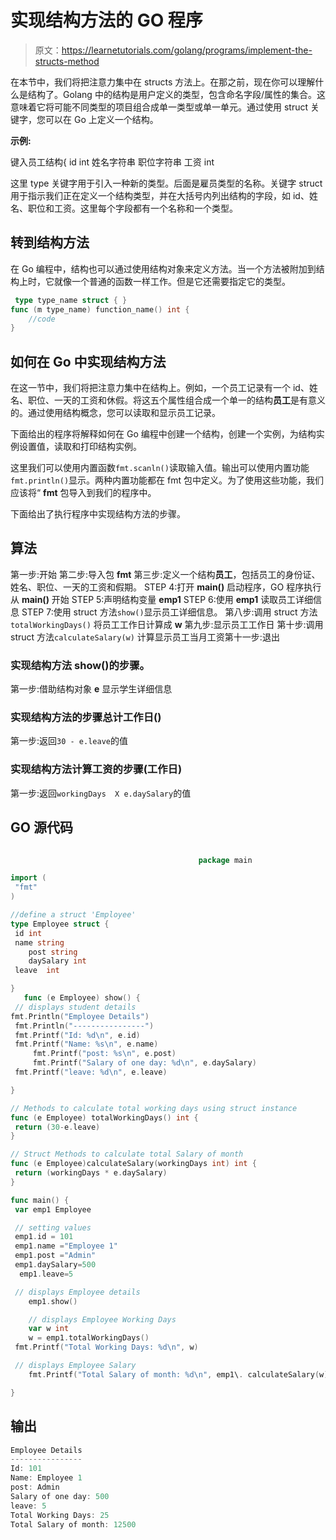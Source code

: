 # 实现结构方法的 GO 程序

> 原文：<https://learnetutorials.com/golang/programs/implement-the-structs-method>

在本节中，我们将把注意力集中在 structs 方法上。在那之前，现在你可以理解什么是结构了。Golang 中的结构是用户定义的类型，包含命名字段/属性的集合。这意味着它将可能不同类型的项目组合成单一类型或单一单元。通过使用 struct 关键字，您可以在 Go 上定义一个结构。

**示例:**

键入员工结构{
id int
姓名字符串
职位字符串
工资 int

这里 type 关键字用于引入一种新的类型。后面是雇员类型的名称。关键字 struct 用于指示我们正在定义一个结构类型，并在大括号内列出结构的字段，如 id、姓名、职位和工资。这里每个字段都有一个名称和一个类型。

## 转到结构方法

在 Go 编程中，结构也可以通过使用结构对象来定义方法。当一个方法被附加到结构上时，它就像一个普通的函数一样工作。但是它还需要指定它的类型。

```go
 type type_name struct { }
func (m type_name) function_name() int {
    //code
} 

```

## 如何在 Go 中实现结构方法

在这一节中，我们将把注意力集中在结构上。例如，一个员工记录有一个 id、姓名、职位、一天的工资和休假。将这五个属性组合成一个单一的结构**员工**是有意义的。通过使用结构概念，您可以读取和显示员工记录。

下面给出的程序将解释如何在 Go 编程中创建一个结构，创建一个实例，为结构实例设置值，读取和打印结构实例。

这里我们可以使用内置函数`fmt.scanln()`读取输入值。输出可以使用内置功能`fmt.println()`显示。两种内置功能都在 fmt 包中定义。为了使用这些功能，我们应该将“ **fmt** 包导入到我们的程序中。

下面给出了执行程序中实现结构方法的步骤。

## 算法

第一步:开始
第二步:导入包 **fmt**
第三步:定义一个结构**员工**，包括员工的身份证、姓名、职位、一天的工资和假期。
STEP 4:打开 **main()** 启动程序，GO 程序执行从 **main()**
开始 STEP 5:声明结构变量 **emp1**
STEP 6:使用 **emp1**
读取员工详细信息 STEP 7:使用 struct 方法`show()`显示员工详细信息。
第八步:调用 struct 方法 `totalWorkingDays()`
将员工工作日计算成 **w** 第九步:显示员工工作日
第十步:调用 struct 方法`calculateSalary(w)`
计算显示员工当月工资第十一步:退出

### 实现结构方法 show()的步骤。

第一步:借助结构对象 **e** 显示学生详细信息

### 实现结构方法的步骤总计工作日()

第一步:返回`30 - e.leave`的值

### 实现结构方法计算工资的步骤(工作日)

第一步:返回`workingDays  X e.daySalary`的值

## GO 源代码

```go

                                          package main                                                                 

import (                                                                     
 "fmt"                                                                     
)                                                                            

//define a struct 'Employee'                                                  
type Employee struct {                                                        
 id int                                                                   
 name string    
    post string  
    daySalary int                                                        
 leave  int

}                                                                            
   func (e Employee) show() {
 // displays student details  
fmt.Println("Employee Details")                                            
 fmt.Println("----------------")                                          
 fmt.Printf("Id: %d\n", e.id)                                      
 fmt.Printf("Name: %s\n", e.name)     
     fmt.Printf("post: %s\n", e.post)
     fmt.Printf("Salary of one day: %d\n", e.daySalary)                 
 fmt.Printf("leave: %d\n", e.leave)                                

}

// Methods to calculate total working days using struct instance
func (e Employee) totalWorkingDays() int {
 return (30-e.leave)
}

// Struct Methods to calculate total Salary of month
func (e Employee)calculateSalary(workingDays int) int {
 return (workingDays * e.daySalary)
}

func main() {                                                                
 var emp1 Employee                                                     

 // setting values                                                        
 emp1.id = 101                                                          
 emp1.name ="Employee 1"
 emp1.post ="Admin"
 emp1.daySalary=500
  emp1.leave=5                              

 // displays Employee details 
    emp1.show()

    // displays Employee Working Days
    var w int
    w = emp1.totalWorkingDays()
 fmt.Printf("Total Working Days: %d\n", w)

 // displays Employee Salary
    fmt.Printf("Total Salary of month: %d\n", emp1\. calculateSalary(w))

} 

```

## 输出

```go
Employee Details
----------------
Id: 101
Name: Employee 1
post: Admin
Salary of one day: 500
leave: 5
Total Working Days: 25
Total Salary of month: 12500
```